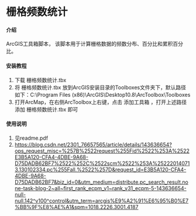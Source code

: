 # 栅格频数统计

#### 介绍
ArcGIS工具箱脚本， 该脚本用于计算栅格数据的频数分布、百分比和累积百分比。


#### 安装教程

1.  下载 栅格频数统计.tbx
2.  将 栅格频数统计.tbx 放到ArcGIS安装目录的Toolboxes文件夹下，默认路径如下：C:\Program Files (x86)\ArcGIS\Desktop10.8\ArcToolbox\Toolboxes
3.  打开ArcMap，在右侧ArcToolbox上右键，点击 添加工具箱 ，打开上述路径添加 栅格频数统计.tbx 即可


#### 使用说明

1.  见readme.pdf
2.  https://blog.csdn.net/2301_76657565/article/details/143636654?ops_request_misc=%257B%2522request%255Fid%2522%253A%2522E3B5A120-CFA4-4DBE-9A68-D75DADB62BF7%2522%252C%2522scm%2522%253A%252220140713.130102334.pc%255Fall.%2522%257D&request_id=E3B5A120-CFA4-4DBE-9A68-D75DADB62BF7&biz_id=0&utm_medium=distribute.pc_search_result.none-task-blog-2~all~first_rank_ecpm_v1~rank_v31_ecpm-5-143636654-null-null.142^v100^control&utm_term=arcgis%E9%A2%91%E6%95%B0%E7%BB%9F%E8%AE%A1&spm=1018.2226.3001.4187
